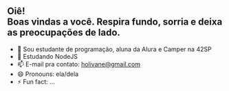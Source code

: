 ## Oiê! <br> Boas vindas a você. Respira fundo, sorria e deixa as preocupações de lado.





- 🔭 Sou estudante de programação, aluna da Alura e Camper na 42SP
- 🌱 Estudando NodeJS
- 📫 E-mail pra contato: holivane@gmail.com
- 😄 Pronouns: ela/dela
- ⚡ Fun fact: ...
